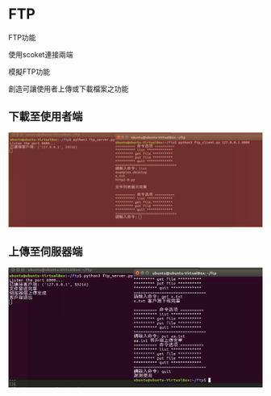 # FTP
FTP功能

使用scoket連接兩端

模擬FTP功能

創造可讓使用者上傳或下載檔案之功能



下載至使用者端
-------------
<img src='https://github.com/huihuiman/FTP/blob/master/ftp%E5%9C%96%E7%89%87/ftp1.jpg'>

上傳至伺服器端
-------------
<img src='https://github.com/huihuiman/FTP/blob/master/ftp%E5%9C%96%E7%89%87/ftp2.jpg'>
